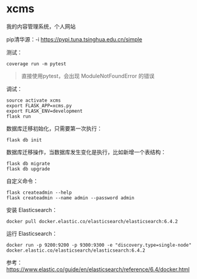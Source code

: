 # xcms
我的内容管理系统，个人网站


pip清华源：-i https://pypi.tuna.tsinghua.edu.cn/simple


测试：
```
coverage run -m pytest
```

> 直接使用pytest，会出现 ModuleNotFoundError 的错误



调试：
```
source activate xcms
export FLASK_APP=xcms.py
export FLASK_ENV=development
flask run
```

数据库迁移初始化，只需要第一次执行：
```
flask db init
```

数据库迁移操作，当数据库发生变化是执行，比如新增一个表结构：
```
flask db migrate
flask db upgrade
```

自定义命令：
```
flask createadmin --help
flask createadmin --name admin --password admin
```


安装 Elasticsearch：
```
docker pull docker.elastic.co/elasticsearch/elasticsearch:6.4.2

```
运行 Elasticsearch：
```
docker run -p 9200:9200 -p 9300:9300 -e "discovery.type=single-node" docker.elastic.co/elasticsearch/elasticsearch:6.4.2
```

参考：https://www.elastic.co/guide/en/elasticsearch/reference/6.4/docker.html